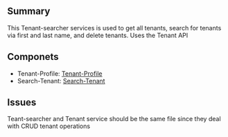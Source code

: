 ## Summary
This Tenant-searcher services is used to get all tenants, search for tenants via first and last name, and delete tenants. Uses the Tenant API

## Componets
 - Tenant-Profile: [Tenant-Profile]
 - Search-Tenant: [Search-Tenant]

## Issues
Teant-searcher and Tenant service should be the same file since they deal with CRUD tenant operations

[Tenant-Profile]: ../../Components/Tenant-profile.md
[Search-Tenant]: ../../Components/Search-tenant.md